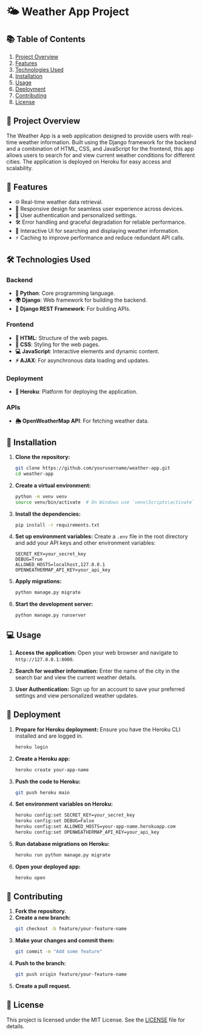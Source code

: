 # 🌤️ Weather App Project

## 📚 Table of Contents

1. [Project Overview](#project-overview)
2. [Features](#features)
3. [Technologies Used](#technologies-used)
4. [Installation](#installation)
5. [Usage](#usage)
6. [Deployment](#deployment)
7. [Contributing](#contributing)
8. [License](#license)

## 🌟 Project Overview

The Weather App is a web application designed to provide users with real-time weather information. Built using the Django framework for the backend and a combination of HTML, CSS, and JavaScript for the frontend, this app allows users to search for and view current weather conditions for different cities. The application is deployed on Heroku for easy access and scalability.

## 🚀 Features

- 🌐 Real-time weather data retrieval.
- 📱 Responsive design for seamless user experience across devices.
- 🔐 User authentication and personalized settings.
- 🛠️ Error handling and graceful degradation for reliable performance.
- 🔄 Interactive UI for searching and displaying weather information.
- ⚡ Caching to improve performance and reduce redundant API calls.

## 🛠️ Technologies Used

### Backend
- **🐍 Python**: Core programming language.
- **🌍 Django**: Web framework for building the backend.
- **🔗 Django REST Framework**: For building APIs.

### Frontend
- **📄 HTML**: Structure of the web pages.
- **🎨 CSS**: Styling for the web pages.
- **💻 JavaScript**: Interactive elements and dynamic content.
- **⚡ AJAX**: For asynchronous data loading and updates.

### Deployment
- **🚀 Heroku**: Platform for deploying the application.

### APIs
- **🌦️ OpenWeatherMap API**: For fetching weather data.

## 📝 Installation

1. **Clone the repository:**
   ```bash
   git clone https://github.com/yourusername/weather-app.git
   cd weather-app
   ```

2. **Create a virtual environment:**
   ```bash
   python -m venv venv
   source venv/bin/activate  # On Windows use `venv\Scripts\activate`
   ```

3. **Install the dependencies:**
   ```bash
   pip install -r requirements.txt
   ```

4. **Set up environment variables:**
   Create a `.env` file in the root directory and add your API keys and other environment variables:
   ```plaintext
   SECRET_KEY=your_secret_key
   DEBUG=True
   ALLOWED_HOSTS=localhost,127.0.0.1
   OPENWEATHERMAP_API_KEY=your_api_key
   ```

5. **Apply migrations:**
   ```bash
   python manage.py migrate
   ```

6. **Start the development server:**
   ```bash
   python manage.py runserver
   ```

## 💻 Usage

1. **Access the application:**
   Open your web browser and navigate to `http://127.0.0.1:8000`.

2. **Search for weather information:**
   Enter the name of the city in the search bar and view the current weather details.

3. **User Authentication:**
   Sign up for an account to save your preferred settings and view personalized weather updates.

## 🚀 Deployment

1. **Prepare for Heroku deployment:**
   Ensure you have the Heroku CLI installed and are logged in.
   ```bash
   heroku login
   ```

2. **Create a Heroku app:**
   ```bash
   heroku create your-app-name
   ```

3. **Push the code to Heroku:**
   ```bash
   git push heroku main
   ```

4. **Set environment variables on Heroku:**
   ```bash
   heroku config:set SECRET_KEY=your_secret_key
   heroku config:set DEBUG=False
   heroku config:set ALLOWED_HOSTS=your-app-name.herokuapp.com
   heroku config:set OPENWEATHERMAP_API_KEY=your_api_key
   ```

5. **Run database migrations on Heroku:**
   ```bash
   heroku run python manage.py migrate
   ```

6. **Open your deployed app:**
   ```bash
   heroku open
   ```

## 🤝 Contributing

1. **Fork the repository.**
2. **Create a new branch:**
   ```bash
   git checkout -b feature/your-feature-name
   ```
3. **Make your changes and commit them:**
   ```bash
   git commit -m "Add some feature"
   ```
4. **Push to the branch:**
   ```bash
   git push origin feature/your-feature-name
   ```
5. **Create a pull request.**

## 📜 License

This project is licensed under the MIT License. See the [LICENSE](LICENSE) file for details.
